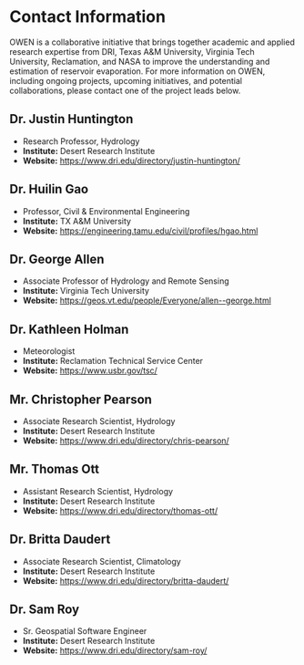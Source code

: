 Contact Information
====================

OWEN is a collaborative initiative that brings together academic and applied research expertise from DRI,
Texas A&M University, Virginia Tech University, Reclamation, and NASA to improve the understanding and estimation
of reservoir evaporation. For more information on OWEN, including ongoing projects, upcoming initiatives, and
potential collaborations, please contact one of the project leads below.


## Dr. Justin Huntington
* Research Professor, Hydrology
*   **Institute:** Desert Research Institute
*   **Website:** https://www.dri.edu/directory/justin-huntington/

## Dr. Huilin Gao
* Professor, Civil & Environmental Engineering
*   **Institute:** TX A&M University
*   **Website:** https://engineering.tamu.edu/civil/profiles/hgao.html

## Dr. George Allen
* Associate Professor of Hydrology and Remote Sensing
*   **Institute:** Virginia Tech University
*   **Website:** https://geos.vt.edu/people/Everyone/allen--george.html

## Dr. Kathleen Holman
* Meteorologist
*   **Institute:** Reclamation Technical Service Center
*   **Website:** https://www.usbr.gov/tsc/

## Mr. Christopher Pearson
* Associate Research Scientist, Hydrology
*   **Institute:** Desert Research Institute
*   **Website:** https://www.dri.edu/directory/chris-pearson/

## Mr. Thomas Ott
* Assistant Research Scientist, Hydrology
*   **Institute:** Desert Research Institute
*   **Website:** https://www.dri.edu/directory/thomas-ott/

## Dr. Britta Daudert
* Associate Research Scientist, Climatology
*   **Institute:** Desert Research Institute
*   **Website:** https://www.dri.edu/directory/britta-daudert/

## Dr. Sam Roy
* Sr. Geospatial Software Engineer
*   **Institute:** Desert Research Institute
*   **Website:** https://www.dri.edu/directory/sam-roy/